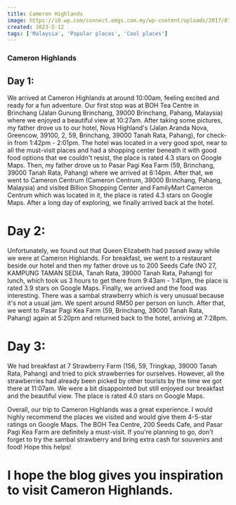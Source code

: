 ```yaml
---
title: Cameron Highlands 
image: https://i0.wp.com/connect.emgs.com.my/wp-content/uploads/2017/07/20150819-cameron-highlands-11.jpg?fit=1200%2C800&ssl=1
created: 2023-5-12
tags: ['Malaysia', 'Popular places', 'Cool places']
---
```


### Cameron Highlands 

## Day 1:
We arrived at Cameron Highlands at around 10:00am, feeling excited and ready for a fun adventure. Our first stop was at BOH Tea Centre in Brinchang (Jalan Gunung Brinchang, 39000 Brinchang, Pahang, Malaysia) where we enjoyed a beautiful view at 10:27am. After taking some pictures, my father drove us to our hotel, Nova Highland's (Jalan Aranda Nova, Greencow, 39100, 2, 59, Brinchang, 39000 Tanah Rata, Pahang), for check-in from 1:42pm - 2:01pm. The hotel was located in a very good spot, near to all the must-visit places and had a shopping center beneath it with good food options that we couldn't resist, the place is rated 4.3 stars on Google Maps. Then, my father drove us to Pasar Pagi Kea Farm (59, Brinchang, 39000 Tanah Rata, Pahang) where we arrived at 6:14pm. After that, we went to Cameron Centrum (Cameron Centrum, 39000 Brinchang, Pahang, Malaysia) and visited Billion Shopping Center and FamilyMart Cameron Centrum which was located in it, the place is rated 4.3 stars on Google Maps. After a long day of exploring, we finally arrived back at the hotel.

# Day 2:
Unfortunately, we found out that Queen Elizabeth had passed away while we were at Cameron Highlands. For breakfast, we went to a restaurant beside our hotel and then my father drove us to 200 Seeds Cafe (NO 27, KAMPUNG TAMAN SEDIA, Tanah Rata, 39000 Tanah Rata, Pahang) for lunch, which took us 3 hours to get there from 9:43am - 1:41pm, the place is rated 3.9 stars on Google Maps. Finally, we arrived and the food was interesting. There was a sambal strawberry which is very unusual because it's not a usual jam. We spent around RM50 per person on lunch. After that, we went to Pasar Pagi Kea Farm (59, Brinchang, 39000 Tanah Rata, Pahang) again at 5:20pm and returned back to the hotel, arriving at 7:28pm.

# Day 3:
We had breakfast at 7 Strawberry Farm (156, 59, Tringkap, 39000 Tanah Rata, Pahang) and tried to pick strawberries for ourselves. However, all the strawberries had already been picked by other tourists by the time we got there at 11:07am. We were a bit disappointed but still enjoyed our breakfast and the beautiful view. The place is rated 4.0 stars on Google Maps.

Overall, our trip to Cameron Highlands was a great experience. I would highly recommend the places we visited and would give them 4-5-star ratings on Google Maps. The BOH Tea Centre, 200 Seeds Cafe, and Pasar Pagi Kea Farm are definitely a must-visit. If you're planning to go, don't forget to try the sambal strawberry and bring extra cash for souvenirs and food! Hope this helps!

# I hope the blog gives you inspiration to visit Cameron Highlands.